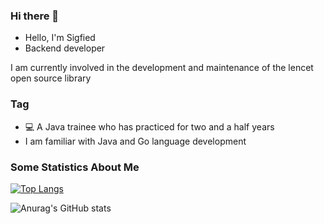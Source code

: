 ### Hi there 👋
 - Hello, I'm Sigfied
 - Backend developer

I am currently involved in the development and maintenance of the lencet open source library

### Tag
- 💻 A Java trainee who has practiced for two and a half years
- I am familiar with Java and Go language development

### Some Statistics About Me
[![Top Langs](https://github-readme-stats.vercel.app/api/top-langs/?username=Sigfied)](https://github.com/anuraghazra/github-readme-stats)

![Anurag's GitHub stats](https://github-readme-stats.vercel.app/api?username=Sigfied&show_icons=true&theme=default)
